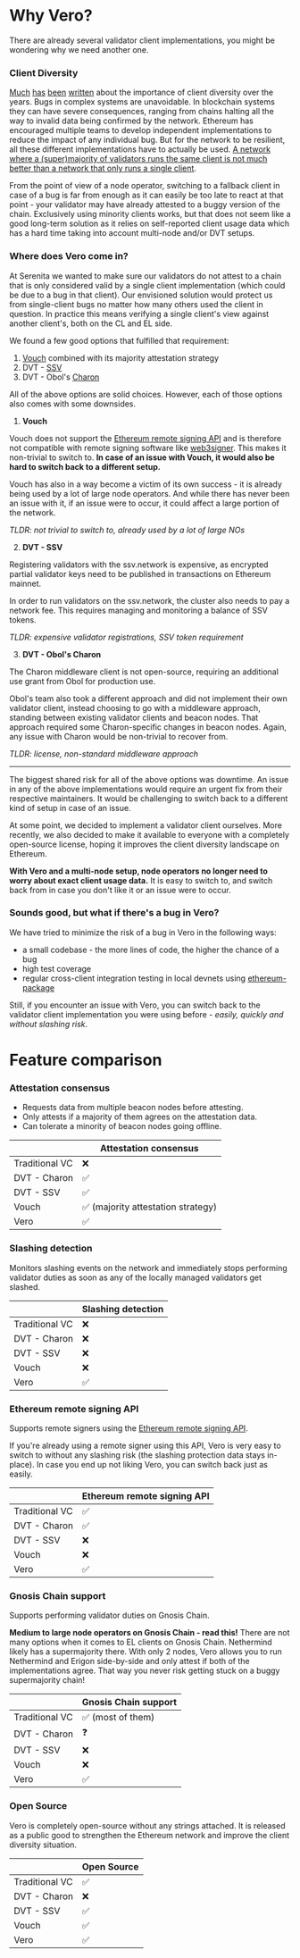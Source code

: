 # Why Vero?

There are already several validator client implementations, you
might be wondering why we need another one.

### Client Diversity

[Much](https://ethereum.org/en/developers/docs/nodes-and-clients/client-diversity/)
[has](https://clientdiversity.org/)
[been](https://www.reddit.com/r/ethstaker/comments/18xv282/quantifying_the_damage_a_supermajority_client_can/)
[written](https://research.lido.fi/t/ethereum-node-operator-el-diversity-improvement-commitments/6459)
about the importance of client diversity over the years. Bugs
in complex systems are unavoidable. In blockchain systems they
can have severe consequences, ranging from chains halting all
the way to invalid data being confirmed by the network.
Ethereum has encouraged multiple teams to develop
independent implementations to reduce the impact of any
individual bug. But for the network to be resilient, all these
different implementations have to actually be used.
[A network where a (super)majority of validators runs the same client is not much better than a network that only runs a single client](https://dankradfeist.de/ethereum/2022/03/24/run-the-majority-client-at-your-own-peril.html).

From the point of view of a node operator, switching to a fallback
client in case of a bug is far from enough as it can easily be too
late to react at that point - your validator may have already
attested to a buggy version of the chain. Exclusively using minority
clients works, but that does not seem like a good long-term solution
as it relies on self-reported client usage data which has a hard time
taking into account multi-node and/or DVT setups.

### Where does Vero come in?

At Serenita we wanted to make sure our validators do not attest
to a chain that is only considered valid by a single client implementation
(which could be due to a bug in that client). Our envisioned solution
would protect us from single-client bugs no matter how many others
used the client in question. In practice this means verifying a single
client's view against another client's, both on the CL and EL side.

We found a few good options that fulfilled that requirement:

1. [Vouch](https://github.com/attestantio/vouch) combined with its majority attestation strategy
2. DVT - [SSV](https://github.com/ssvlabs/ssv)
3. DVT - Obol's [Charon](https://github.com/ObolNetwork/charon)

All of the above options are solid choices. However, each of those
options also comes with some downsides.

1. **Vouch**

Vouch does not support the
[Ethereum remote signing API](https://github.com/ethereum/remote-signing-api)
and is therefore not compatible with remote signing software like
[web3signer](https://github.com/Consensys/web3signer).
This makes it non-trivial to switch to. **In case of an issue with Vouch,
it would also be hard to switch back to a different setup.**

Vouch has also in a way become a victim of its own success - it is already
being used by a lot of large node operators. And while there has never
been an issue with it, if an issue were to occur, it could affect a large
portion of the network.

*TLDR: not trivial to switch to, already used by a lot of large NOs*

2. **DVT - SSV**

Registering validators with the ssv.network is expensive, as encrypted
partial validator keys need to be published in transactions on Ethereum
mainnet.

In order to run validators on the ssv.network, the cluster also needs
to pay a network fee. This requires managing and monitoring a balance
of SSV tokens.

*TLDR: expensive validator registrations, SSV token requirement*

3. **DVT - Obol's Charon**

The Charon middleware client is not open-source, requiring an additional
use grant from Obol for production use.

Obol's team also took a different approach and did not implement their
own validator client, instead choosing to go with a middleware approach,
standing between existing validator clients and beacon nodes. That
approach required some Charon-specific changes in beacon nodes.
Again, any issue with Charon would be non-trivial to recover from.

*TLDR: license, non-standard middleware approach*

___
The biggest shared risk for all of the above options was downtime.
An issue in any of the above implementations would require
an urgent fix from their respective maintainers. It would be
challenging to switch back to a different kind of setup in case of
an issue.

At some point, we decided to implement a validator client ourselves.
More recently, we also decided to make it available to everyone
with a completely open-source license, hoping it improves
the client diversity landscape on Ethereum.

**With Vero and a multi-node setup, node operators no longer need to
worry about exact client usage data.** It is easy to switch to, and
switch back from in case you don't like it or an issue were to occur.

### Sounds good, but what if there's a bug in Vero?

We have tried to minimize the risk of a bug in Vero in the following ways:

- a small codebase - the more lines of code, the higher the chance of a bug
- high test coverage
- regular cross-client integration testing in local devnets
using [ethereum-package](https://github.com/ethpandaops/ethereum-package)

Still, if you encounter an issue with Vero, you can switch back to the
validator client implementation you were using before -
*easily, quickly and without slashing risk*.

# Feature comparison

### Attestation consensus

- Requests data from multiple beacon nodes before attesting.
- Only attests if a majority of them agrees on the attestation data.
- Can tolerate a minority of beacon nodes going offline.

||Attestation consensus|
|-|-|
| Traditional VC | ❌ |
| DVT - Charon | ✅ |
| DVT - SSV | ✅ |
| Vouch | ✅ (majority attestation strategy) |
| Vero | ✅ |

### Slashing detection

Monitors slashing events on the network and immediately stops
performing validator duties as soon as any of the locally managed
validators get slashed.

||Slashing detection|
|-|-|
| Traditional VC | ❌ |
| DVT - Charon | ❌ |
| DVT - SSV | ❌ |
| Vouch | ❌ |
| Vero | ✅ |

### Ethereum remote signing API

Supports remote signers using the
[Ethereum remote signing API](https://github.com/ethereum/remote-signing-api).

If you're already using a remote signer using this API, Vero is very easy
to switch to without any slashing risk (the slashing protection data
stays in-place). In case you end up not liking Vero, you can switch
back just as easily.

||Ethereum remote signing API|
|-|-|
| Traditional VC | ✅ |
| DVT - Charon | ✅ |
| DVT - SSV | ❌ |
| Vouch | ❌ |
| Vero | ✅ |

### Gnosis Chain support

Supports performing validator duties on Gnosis Chain.

**Medium to large node operators on Gnosis Chain - read this!** There are
not many options when it comes to EL clients on Gnosis Chain. Nethermind
likely has a supermajority there. With only 2 nodes, Vero allows you to
run Nethermind and Erigon side-by-side and only attest if both of the
implementations agree. That way you never risk getting stuck on a buggy
supermajority chain!

||Gnosis Chain support|
|-|-|
| Traditional VC | ✅ (most of them) |
| DVT - Charon | ❓ |
| DVT - SSV | ❌ |
| Vouch | ❌ |
| Vero | ✅ |

### Open Source

Vero is completely open-source without any strings attached. It is released
as a public good to strengthen the Ethereum network and improve the client
diversity situation.

||Open Source|
|-|-|
| Traditional VC | ✅ |
| DVT - Charon | ❌ |
| DVT - SSV | ✅ |
| Vouch | ✅ |
| Vero | ✅ |
